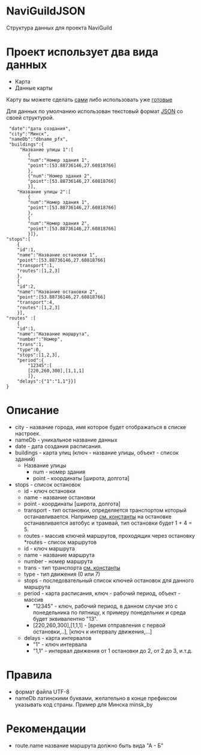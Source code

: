 NaviGuildJSON
=============

Структура данных для проекта NaviGuild

# Проект использует два вида данных
- Карта
- Данные карты

Карту вы можете сделать  [сами](https://github.com/mapsforge/mapsforge/blob/master/docs/Getting-Started-Map-Writer.md) либо использовать уже [готовые]( http://download.mapsforge.org/maps/)

Для данных по умолчанию использован текстовый формат  [JSON]( https://ru.wikipedia.org/wiki/JSON) со своей структурой.
```
 "date":"дата создания",
 "city":"Минск",
 "nameDb":"dbname_pfx",
 "buildings":{
	 "Название улицы 1":[
		{
		"num":"Номер здания 1",
		"point":[53.88736146,27.60818766]
		},
		{"num":"Номер здания 2",
		"point":[53.88736146,27.60818766]
		}],
	"Название улицы 2":[
		{
		"num":"Номер здания 1",
		"point":[53.88736146,27.60818766]
		},
		{
		"num":"Номер здания 2",
		"point":[53.88736146,27.60818766]
		}]},
"stops":[
	{
	"id":1,
	"name":"Название остановки 1",
	"point":[53.88736146,27.60818766]
	"transport":1,
	"routes":[1,2,3]
	},
	{
	"id":2,
	"name":"Название остановки 2",
	"point":[53.88736146,27.60818766]
	"transport":4,
	"routes":[1,2,3]
	}],
"routes" :[
	{
	"id":1,
	"name":"Название маршрута",
	"number":"Номер",
	"trans":1,
	"type":0,
	"stops":[1,2,3],
	"period":{
		"12345":[
		[220,260,300],[1,1,1]
		]},
	"delays":{"1":"1,1"}}]
}
```
# Описание
* city - название города, имя которое будет отображаться в списке настроек.
* nameDb - уникальное название данных
* date - дата создания расписания.
* buildings - карта улиц (ключ - название улицы, объект - список зданий)
	* Название улицы
		* num - номер здания
		* point - координаты [широта, долгота]
* stops - список остановок
	* id - ключ остановки
	* name - название остановки
	* point - координаты [широта, долгота]
	* transport - тип остановки, определяется транспортом который останавливается. Например [см. константы](https://github.com/VitaminPSG/NaviGuildJSON/blob/master/Constants.java) на остановке останавливается автобус и трамвай, тип остановки будет 1 + 4 = 5.
	* routes - массив ключей маршрутов, проходящих через остановку
*routes - список маршрутов
	* id - ключ маршрута
	* name - название маршрута
	* number - номер маршрута
	* trans - тип транспорта [см. константы](https://github.com/VitaminPSG/NaviGuildJSON/blob/master/Constants.java)
	* type - тип движения (0 или 7)
	* stops - последовательный список ключей остановок для данного маршрута
	* period - карта расписания, ключ - рабочий период, объект - массив 
		* "12345" - ключ, рабочий период, в данном случае это с понедельника по пятницу, к примеру понедельник и среда будет эквивалентно "13".
		* [220,260,300],[1,1,1] - [время отправления с первой остановки,..], [ключ к интервалу движения,...]
	* delays - карта интервалов
		*  "1"  - ключ интервала
		*  "1,1" - интервал движения от 1 остановки до 2, от 2 до 3, и.т.д.

# Правила
 * формат файла UTF-8
 * nameDb латинскими буквами, желательно в конце префиксом указывать код страны. Пример для Минска minsk_by

# Рекомендации
 * route.name название маршрута должно быть вида "А - Б"

